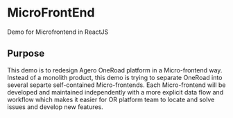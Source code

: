 # MicroFrontEnd
Demo for Microfrontend in ReactJS
## Purpose
This demo is to redesign Agero OneRoad platform in a Micro-frontend way. Instead of a monolith product, this demo is trying to separate OneRoad into several separte self-contained Micro-frontends. Each Micro-frontend will be developed and maintained independently with a more explicit data flow and workflow which makes it easier for OR platform team to locate and solve issues and develop new features. 